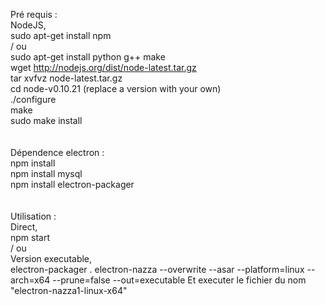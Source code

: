 Pré requis :<br>
NodeJS,<br>
sudo apt-get install npm <br>
/ ou <br>
sudo apt-get install python g++ make <br>
wget http://nodejs.org/dist/node-latest.tar.gz <br>
tar xvfvz node-latest.tar.gz <br>
cd node-v0.10.21 (replace a version with your own) <br>
./configure <br>
make <br>
sudo make install <br>
<br><br>
Dépendence electron : <br>
npm install <br>
npm install mysql <br>
npm install electron-packager <br>
 <br><br>
Utilisation : <br>
Direct, <br>
npm start <br>
/ ou <br>
Version executable, <br>
electron-packager . electron-nazza --overwrite --asar --platform=linux --arch=x64 --prune=false --out=executable
Et executer le fichier du nom "electron-nazza1-linux-x64"

